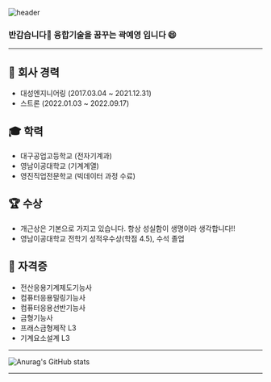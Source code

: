 ![header](https://capsule-render.vercel.app/api?type=waving&color=auto&height=230&section=header&text=YeYoung-Kwak&fontSize=55&animation=fadeIn&fontAlignY=40&desc=GitHub&descAlignY=56&descAlign=62)

### 반갑습니다👋 융합기술을 꿈꾸는 곽예영 입니다 😄

***

## 🏢 회사 경력
- 대성엔지니어링 (2017.03.04 ~ 2021.12.31)
- 스트론 (2022.01.03 ~ 2022.09.17)


## 🎓 학력
- 대구공업고등학교 (전자기계과)
- 영남이공대학교 (기계계열)
- 영진직업전문학교 (빅데이터 과정 수료)


## 🏆 수상
- 개근상은 기본으로 가지고 있습니다. 항상 성실함이 생명이라 생각합니다!!
- 영남이공대학교 전학기 성적우수상(학점 4.5), 수석 졸업


## 📘 자격증
- 전산응용기계제도기능사
- 컴퓨터응용밀링기능사
- 컴퓨터응용선반기능사
- 금형기능사
- 프래스금형제작 L3
- 기계요소설계 L3

***
![Anurag's GitHub stats](https://github-readme-stats.vercel.app/api?username=YY-Tech&show_icons=true&theme=merko)
***
